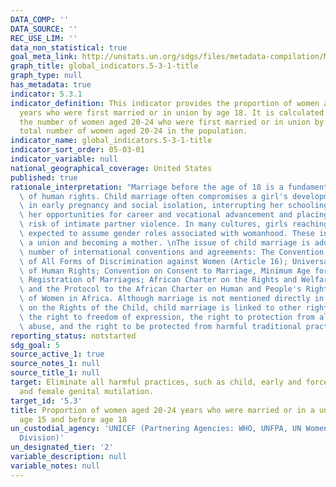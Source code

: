 ```yaml
---
DATA_COMP: ''
DATA_SOURCE: ''
REC_USE_LIM: ''
data_non_statistical: true
goal_meta_link: http://unstats.un.org/sdgs/files/metadata-compilation/Metadata-Goal-5.pdf
graph_title: global_indicators.5-3-1-title
graph_type: null
has_metadata: true
indicator: 5.3.1
indicator_definition: This indicator provides the proportion of women aged 20 to 24
  years who were first married or in union by age 18. It is calculated by dividing
  the number of women aged 20-24 who were first married or in union by age 18 by the
  total number of women aged 20-24 in the population.
indicator_name: global_indicators.5-3-1-title
indicator_sort_order: 05-03-01
indicator_variable: null
national_geographical_coverage: United States
published: true
rationale_interpretation: "Marriage before the age of 18 is a fundamental violation\
  \ of human rights. Child marriage often compromises a girl's development by resulting\
  \ in early pregnancy and social isolation, interrupting her schooling, limiting\
  \ her opportunities for career and vocational advancement and placing her at increased\
  \ risk of intimate partner violence. In many cultures, girls reaching puberty are\
  \ expected to assume gender roles associated with womanhood. These include entering\
  \ a union and becoming a mother. \nThe issue of child marriage is addressed in a\
  \ number of international conventions and agreements: The Convention on the Elimination\
  \ of All Forms of Discrimination against Women (Article 16); Universal Declaration\
  \ of Human Rights; Convention on Consent to Marriage, Minimum Age for Marriage and\
  \ Registration of Marriages; African Charter on the Rights and Welfare of the Child;\
  \ and the Protocol to the African Charter on Human and People's Rights on the Rights\
  \ of Women in Africa. Although marriage is not mentioned directly in the Convention\
  \ on the Rights of the Child, child marriage is linked to other rights ' such as\
  \ the right to freedom of expression, the right to protection from all forms of\
  \ abuse, and the right to be protected from harmful traditional practices."
reporting_status: notstarted
sdg_goal: 5
source_active_1: true
source_notes_1: null
source_title_1: null
target: Eliminate all harmful practices, such as child, early and forced marriage
  and female genital mutilation.
target_id: '5.3'
title: Proportion of women aged 20-24 years who were married or in a union before
  age 15 and before age 18
un_custodial_agency: 'UNICEF (Partnering Agencies: WHO, UNFPA, UN Women, UN DESA-Population
  Division)'
un_designated_tier: '2'
variable_description: null
variable_notes: null
---
```


